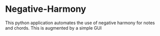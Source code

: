 # Negative-Harmony
This python application automates the use of negative harmony for notes and chords. This is augmented by a simple GUI 
